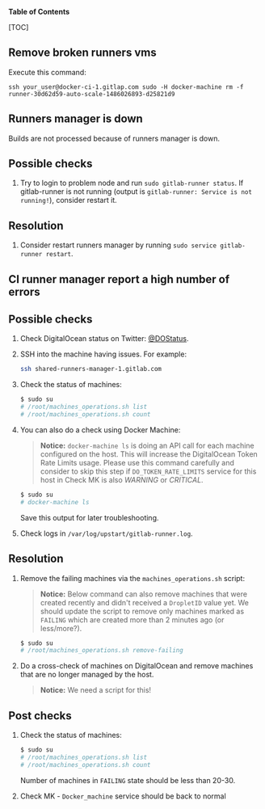 
**Table of Contents**

[TOC]

## Remove broken runners vms

Execute this command:

```
ssh your_user@docker-ci-1.gitlap.com sudo -H docker-machine rm -f runner-30d62d59-auto-scale-1486026893-d25821d9
```

## Runners manager is down

Builds are not processed because of runners manager is down.

## Possible checks

1. Try to login to problem node and run `sudo gitlab-runner status`. If gitlab-runner is not running (output is `gitlab-runner: Service is not running!`), consider restart it.

## Resolution

1. Consider restart runners manager by running `sudo service gitlab-runner restart`.

## CI runner manager report a high number of errors

## Possible checks

1. Check DigitalOcean status on Twitter: [@DOStatus](https://twitter.com/DOStatus).

1. SSH into the machine having issues. For example:

    ```bash
    ssh shared-runners-manager-1.gitlab.com
    ```

1. Check the status of machines:

    ```bash
    $ sudo su
    # /root/machines_operations.sh list
    # /root/machines_operations.sh count
    ```

1. You can also do a check using Docker Machine:

    > **Notice:**
    > `docker-machine ls` is doing an API call for each machine configured on the host. This will increase the
    > DigitalOcean Token Rate Limits usage. Please use this command carefully and consider to skip this step if
    > `DO_TOKEN_RATE_LIMITS` service for this host in Check MK is also _WARNING_ or _CRITICAL_.

    ```bash
    $ sudo su
    # docker-machine ls
    ```

    Save this output for later troubleshooting.

1. Check logs in `/var/log/upstart/gitlab-runner.log`.

## Resolution

1. Remove the failing machines via the `machines_operations.sh` script:

    > **Notice:**
    > Below command can also remove machines that were created recently and didn't received
    > a `DropletID` value yet. We should update the script to remove only machines marked as
    > `FAILING` which are created more than 2 minutes ago (or less/more?).

    ```bash
    $ sudo su
    # /root/machines_operations.sh remove-failing
    ```

1. Do a cross-check of machines on DigitalOcean and remove machines that are no longer managed
   by the host.

    > **Notice:**
    > We need a script for this!

## Post checks

1. Check the status of machines:

    ```bash
    $ sudo su
    # /root/machines_operations.sh list
    # /root/machines_operations.sh count
    ```

    Number of machines in `FAILING` state should be less than 20-30.

1. Check MK - `Docker_machine` service should be back to normal
